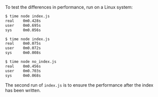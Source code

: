To test the differences in performance, run on a Linux system:

```bash
$ time node index.js 
real    0m0.428s
user    0m0.695s
sys     0m0.056s

$ time node index.js 
real    0m0.075s
user    0m0.072s
sys     0m0.008s

$ time node no_index.js 
real    0m0.456s
user    0m0.703s
sys     0m0.068s
```

The second run of `index.js` is to ensure the performance after the index has been written.
